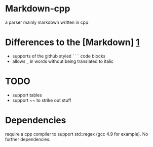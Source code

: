 # Markdown-cpp
a parser mainly markdown written in cpp

# Differences to the [Markdown] [1]
* supports of the github styled <code>```</code> code blocks
* allows \_ in words without being translated to italic

# TODO
* support tables
* support \~\~ to strike out stuff

# Dependencies
require a cpp compiler to support std::regex (gcc 4.9 for example).
No further dependencies.

[1]: http://daringfireball.net/projects/markdown/
